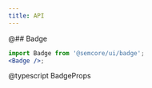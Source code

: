 ```yaml
---
title: API
---
```


@## Badge

```jsx
import Badge from '@semcore/ui/badge';
<Badge />;
```

@typescript BadgeProps

